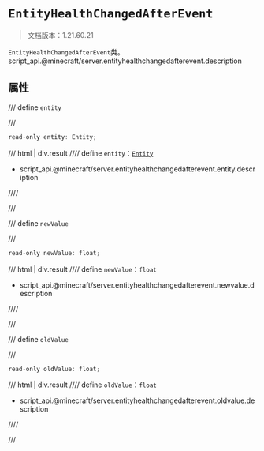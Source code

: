 # `EntityHealthChangedAfterEvent`

> 文档版本：1.21.60.21

`EntityHealthChangedAfterEvent`类。script_api.@minecraft/server.entityhealthchangedafterevent.description

## 属性

/// define
`entity`


///

```js
read-only entity: Entity;
```

/// html | div.result
//// define
`entity`：[`Entity`](./entity.md)

- script_api.@minecraft/server.entityhealthchangedafterevent.entity.description


////

///


/// define
`newValue`


///

```js
read-only newValue: float;
```

/// html | div.result
//// define
`newValue`：`float`

- script_api.@minecraft/server.entityhealthchangedafterevent.newvalue.description


////

///


/// define
`oldValue`


///

```js
read-only oldValue: float;
```

/// html | div.result
//// define
`oldValue`：`float`

- script_api.@minecraft/server.entityhealthchangedafterevent.oldvalue.description


////

///

